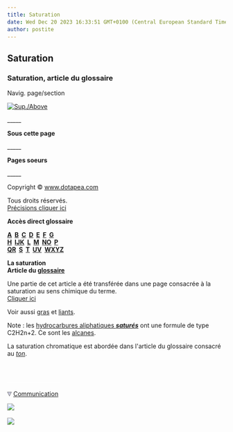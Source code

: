 ```yaml
---
title: Saturation
date: Wed Dec 20 2023 16:33:51 GMT+0100 (Central European Standard Time)
author: postite
---
```


## Saturation
### Saturation, article du glossaire
 Navig. page/section

[![Sup./Above](_derived/up_cmp_themenoir010_up.gif)](s.html)

\_\_\_\_\_

**Sous cette page**

\_\_\_\_\_

**Pages soeurs**

\_\_\_\_\_

Copyright © www.dotapea.com

Tous droits réservés.  
[Précisions cliquer ici](droitscopie.html)

**Accès direct glossaire**

**[A](a.html)  [B](b.html)  [C](c.html)  [D](d.html)  [E](e.html)  [F](f.html)  [G](g.html)  
[H](h.html)  [IJK](ijk.html)  [L](l.html)  [M](m.html)  [NO](no.html)  [P](p.html)  
[QR](qr.html)  [S](s.html)  [T](t.html)  [UV](uv.html)  [WXYZ](wxyz.html)**

**La saturation  
Article du [glossaire](glossaire.html)**

Une partie de cet article a été transférée dans une page consacrée à la saturation au sens chimique du terme.  
[Cliquer ici](saturation.html)

Voir aussi [gras](gras.html) et [liants](liants.html).

Note : les [hydrocarbures aliphatiques **_saturés_**](carbure.html#carbaliphsat) ont une formule de type C2H2n+2. Ce sont les [alcanes](alcane.html).

La saturation chromatique est abordée dans l'article du glossaire consacré au _[ton](ton.html#saturation)_.



 

 ![](images/transparent122x1.gif)

![](images/flechebas.gif) [Communication](http://www.artrealite.com/annonceurs.htm) 

[![](https://cbonvin.fr/sites/regie.artrealite.com/visuels/campagne1.png)](index-2.html#20131014)

![](https://cbonvin.fr/sites/regie.artrealite.com/visuels/campagne2.png)